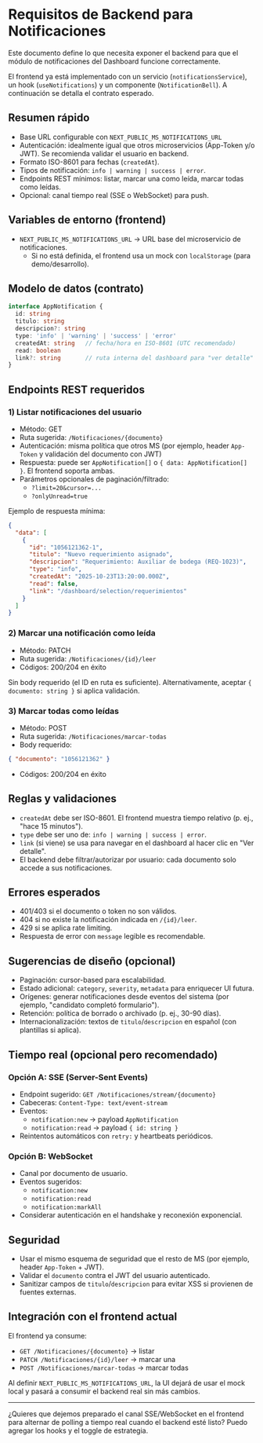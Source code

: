 # Requisitos de Backend para Notificaciones

Este documento define lo que necesita exponer el backend para que el módulo de notificaciones del Dashboard funcione correctamente.

El frontend ya está implementado con un servicio (`notificationsService`), un hook (`useNotifications`) y un componente (`NotificationBell`). A continuación se detalla el contrato esperado.

## Resumen rápido
- Base URL configurable con `NEXT_PUBLIC_MS_NOTIFICATIONS_URL`
- Autenticación: idealmente igual que otros microservicios (App-Token y/o JWT). Se recomienda validar el usuario en backend.
- Formato ISO-8601 para fechas (`createdAt`).
- Tipos de notificación: `info | warning | success | error`.
- Endpoints REST mínimos: listar, marcar una como leída, marcar todas como leídas.
- Opcional: canal tiempo real (SSE o WebSocket) para push.

## Variables de entorno (frontend)
- `NEXT_PUBLIC_MS_NOTIFICATIONS_URL` → URL base del microservicio de notificaciones.
  - Si no está definida, el frontend usa un mock con `localStorage` (para demo/desarrollo).

## Modelo de datos (contrato)
```ts
interface AppNotification {
  id: string
  titulo: string
  descripcion?: string
  type: 'info' | 'warning' | 'success' | 'error'
  createdAt: string   // fecha/hora en ISO-8601 (UTC recomendado)
  read: boolean
  link?: string       // ruta interna del dashboard para "ver detalle"
}
```

## Endpoints REST requeridos

### 1) Listar notificaciones del usuario
- Método: GET
- Ruta sugerida: `/Notificaciones/{documento}`
- Autenticación: misma política que otros MS (por ejemplo, header `App-Token` y validación del documento con JWT)
- Respuesta: puede ser `AppNotification[]` o `{ data: AppNotification[] }`. El frontend soporta ambas.
- Parámetros opcionales de paginación/filtrado:
  - `?limit=20&cursor=...`
  - `?onlyUnread=true`

Ejemplo de respuesta mínima:
```json
{
  "data": [
    {
      "id": "1056121362-1",
      "titulo": "Nuevo requerimiento asignado",
      "descripcion": "Requerimiento: Auxiliar de bodega (REQ-1023)",
      "type": "info",
      "createdAt": "2025-10-23T13:20:00.000Z",
      "read": false,
      "link": "/dashboard/selection/requerimientos"
    }
  ]
}
```

### 2) Marcar una notificación como leída
- Método: PATCH
- Ruta sugerida: `/Notificaciones/{id}/leer`
- Códigos: 200/204 en éxito

Sin body requerido (el ID en ruta es suficiente). Alternativamente, aceptar `{ documento: string }` si aplica validación.

### 3) Marcar todas como leídas
- Método: POST
- Ruta sugerida: `/Notificaciones/marcar-todas`
- Body requerido:
```json
{ "documento": "1056121362" }
```
- Códigos: 200/204 en éxito

## Reglas y validaciones
- `createdAt` debe ser ISO-8601. El frontend muestra tiempo relativo (p. ej., "hace 15 minutos").
- `type` debe ser uno de: `info | warning | success | error`.
- `link` (si viene) se usa para navegar en el dashboard al hacer clic en "Ver detalle".
- El backend debe filtrar/autorizar por usuario: cada documento solo accede a sus notificaciones.

## Errores esperados
- 401/403 si el documento o token no son válidos.
- 404 si no existe la notificación indicada en `/{id}/leer`.
- 429 si se aplica rate limiting.
- Respuesta de error con `message` legible es recomendable.

## Sugerencias de diseño (opcional)
- Paginación: cursor-based para escalabilidad.
- Estado adicional: `category`, `severity`, `metadata` para enriquecer UI futura.
- Orígenes: generar notificaciones desde eventos del sistema (por ejemplo, "candidato completó formulario").
- Retención: política de borrado o archivado (p. ej., 30-90 días).
- Internacionalización: textos de `titulo`/`descripcion` en español (con plantillas si aplica).

## Tiempo real (opcional pero recomendado)

### Opción A: SSE (Server-Sent Events)
- Endpoint sugerido: `GET /Notificaciones/stream/{documento}`
- Cabeceras: `Content-Type: text/event-stream`
- Eventos:
  - `notification:new` → payload `AppNotification`
  - `notification:read` → payload `{ id: string }`
- Reintentos automáticos con `retry:` y heartbeats periódicos.

### Opción B: WebSocket
- Canal por documento de usuario.
- Eventos sugeridos:
  - `notification:new`
  - `notification:read`
  - `notification:markAll`
- Considerar autenticación en el handshake y reconexión exponencial.

## Seguridad
- Usar el mismo esquema de seguridad que el resto de MS (por ejemplo, header `App-Token` + JWT).
- Validar el `documento` contra el JWT del usuario autenticado.
- Sanitizar campos de `titulo`/`descripcion` para evitar XSS si provienen de fuentes externas.

## Integración con el frontend actual
El frontend ya consume:
- `GET /Notificaciones/{documento}` → listar
- `PATCH /Notificaciones/{id}/leer` → marcar una
- `POST /Notificaciones/marcar-todas` → marcar todas

Al definir `NEXT_PUBLIC_MS_NOTIFICATIONS_URL`, la UI dejará de usar el mock local y pasará a consumir el backend real sin más cambios.

---

¿Quieres que dejemos preparado el canal SSE/WebSocket en el frontend para alternar de polling a tiempo real cuando el backend esté listo? Puedo agregar los hooks y el toggle de estrategia.